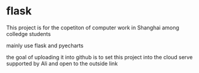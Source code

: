 # flask
This project is for the copetiton of computer work in Shanghai among colledge students

mainly use flask and pyecharts

the goal of uploading it into github is to set this project into the cloud serve supported by Ali and open to the outside link
